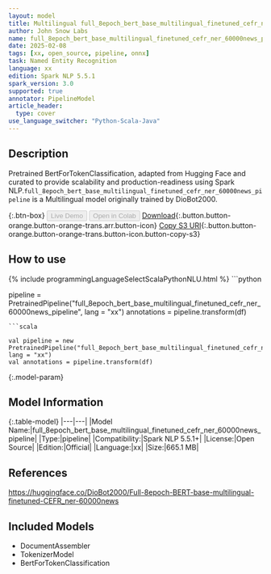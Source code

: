 ```yaml
---
layout: model
title: Multilingual full_8epoch_bert_base_multilingual_finetuned_cefr_ner_60000news_pipeline pipeline BertForTokenClassification from DioBot2000
author: John Snow Labs
name: full_8epoch_bert_base_multilingual_finetuned_cefr_ner_60000news_pipeline
date: 2025-02-08
tags: [xx, open_source, pipeline, onnx]
task: Named Entity Recognition
language: xx
edition: Spark NLP 5.5.1
spark_version: 3.0
supported: true
annotator: PipelineModel
article_header:
  type: cover
use_language_switcher: "Python-Scala-Java"
---
```


## Description

Pretrained BertForTokenClassification, adapted from Hugging Face and curated to provide scalability and production-readiness using Spark NLP.`full_8epoch_bert_base_multilingual_finetuned_cefr_ner_60000news_pipeline` is a Multilingual model originally trained by DioBot2000.

{:.btn-box}
<button class="button button-orange" disabled>Live Demo</button>
<button class="button button-orange" disabled>Open in Colab</button>
[Download](https://s3.amazonaws.com/auxdata.johnsnowlabs.com/public/models/full_8epoch_bert_base_multilingual_finetuned_cefr_ner_60000news_pipeline_xx_5.5.1_3.0_1739032910405.zip){:.button.button-orange.button-orange-trans.arr.button-icon}
[Copy S3 URI](s3://auxdata.johnsnowlabs.com/public/models/full_8epoch_bert_base_multilingual_finetuned_cefr_ner_60000news_pipeline_xx_5.5.1_3.0_1739032910405.zip){:.button.button-orange.button-orange-trans.button-icon.button-copy-s3}

## How to use



<div class="tabs-box" markdown="1">
{% include programmingLanguageSelectScalaPythonNLU.html %}
```python

pipeline = PretrainedPipeline("full_8epoch_bert_base_multilingual_finetuned_cefr_ner_60000news_pipeline", lang = "xx")
annotations =  pipeline.transform(df)   

```
```scala

val pipeline = new PretrainedPipeline("full_8epoch_bert_base_multilingual_finetuned_cefr_ner_60000news_pipeline", lang = "xx")
val annotations = pipeline.transform(df)

```
</div>

{:.model-param}
## Model Information

{:.table-model}
|---|---|
|Model Name:|full_8epoch_bert_base_multilingual_finetuned_cefr_ner_60000news_pipeline|
|Type:|pipeline|
|Compatibility:|Spark NLP 5.5.1+|
|License:|Open Source|
|Edition:|Official|
|Language:|xx|
|Size:|665.1 MB|

## References

https://huggingface.co/DioBot2000/Full-8epoch-BERT-base-multilingual-finetuned-CEFR_ner-60000news

## Included Models

- DocumentAssembler
- TokenizerModel
- BertForTokenClassification